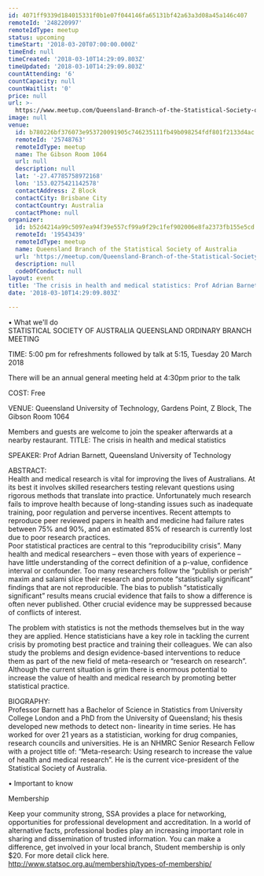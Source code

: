 ```yaml
---
id: 4071ff9339d184015331f0b1e07f044146fa65131bf42a63a3d08a45a146c407
remoteId: '248220997'
remoteIdType: meetup
status: upcoming
timeStart: '2018-03-20T07:00:00.000Z'
timeEnd: null
timeCreated: '2018-03-10T14:29:09.803Z'
timeUpdated: '2018-03-10T14:29:09.803Z'
countAttending: '6'
countCapacity: null
countWaitlist: '0'
price: null
url: >-
  https://www.meetup.com/Queensland-Branch-of-the-Statistical-Society-of-Australia/events/248220997/
image: null
venue:
  id: b780226bf376073e953720091905c746235111fb49b098254fdf801f2133d4ac
  remoteId: '25748763'
  remoteIdType: meetup
  name: The Gibson Room 1064
  url: null
  description: null
  lat: '-27.47785758972168'
  lon: '153.0275421142578'
  contactAddress: Z Block
  contactCity: Brisbane City
  contactCountry: Australia
  contactPhone: null
organizer:
  id: b52d4214a99c5097ea94f39e557cf99a9f29c1fef902006e8fa2373fb155e5cd
  remoteId: '19543439'
  remoteIdType: meetup
  name: Queensland Branch of the Statistical Society of Australia
  url: 'https://meetup.com/Queensland-Branch-of-the-Statistical-Society-of-Australia'
  description: null
  codeOfConduct: null
layout: event
title: 'The crisis in health and medical statistics: Prof Adrian Barnett, QUT'
date: '2018-03-10T14:29:09.803Z'

---
```

<p>• What we'll do<br/>STATISTICAL SOCIETY OF AUSTRALIA QUEENSLAND ORDINARY BRANCH MEETING</p> <p>TIME: 5:00 pm for refreshments followed by talk at 5:15, Tuesday 20 March 2018</p> <p>There will be an annual general meeting held at 4:30pm prior to the talk</p> <p>COST: Free</p> <p>VENUE: Queensland University of Technology, Gardens Point, Z Block, The Gibson Room 1064</p> <p>Members and guests are welcome to join the speaker afterwards at a nearby restaurant. TITLE: The crisis in health and medical statistics</p> <p>SPEAKER: Prof Adrian Barnett, Queensland University of Technology</p> <p>ABSTRACT:<br/>Health and medical research is vital for improving the lives of Australians. At its best it involves skilled researchers testing relevant questions using rigorous methods that translate into practice. Unfortunately much research fails to improve health because of long-standing issues such as inadequate training, poor regulation and perverse incentives. Recent attempts to reproduce peer reviewed papers in health and medicine had failure rates between 75% and 90%, and an estimated 85% of research is currently lost due to poor research practices.<br/>Poor statistical practices are central to this “reproducibility crisis”. Many health and medical researchers – even those with years of experience – have little understanding of the correct definition of a p-value, confidence interval or confounder. Too many researchers follow the “publish or perish” maxim and salami slice their research and promote “statistically significant” findings that are not reproducible. The bias to publish “statistically significant” results means crucial evidence that fails to show a difference is often never published. Other crucial evidence may be suppressed because of conflicts of interest.</p> <p>The problem with statistics is not the methods themselves but in the way they are applied. Hence statisticians have a key role in tackling the current crisis by promoting best practice and training their colleagues. We can also study the problems and design evidence-based interventions to reduce them as part of the new field of meta-research or “research on research”. Although the current situation is grim there is enormous potential to increase the value of health and medical research by promoting better statistical practice.</p> <p>BIOGRAPHY:<br/>Professor Barnett has a Bachelor of Science in Statistics from University College London and a PhD from the University of Queensland; his thesis developed new methods to detect non- linearity in time series. He has worked for over 21 years as a statistician, working for drug companies, research councils and universities. He is an NHMRC Senior Research Fellow with a project title of: “Meta-research: Using research to increase the value of health and medical research”. He is the current vice-president of the Statistical Society of Australia.</p> <p>• Important to know</p> <p>Membership</p> <p>Keep your community strong, SSA provides a place for networking, opportunities for professional development and accreditation. In a world of alternative facts, professional bodies play an increasing important role in sharing and dissemination of trusted information. You can make a difference, get involved in your local branch, Student membership is only $20. For more detail click here. <a href="http://www.statsoc.org.au/membership/types-of-membership/" class="linkified">http://www.statsoc.org.au/membership/types-of-membership/</a></p>
